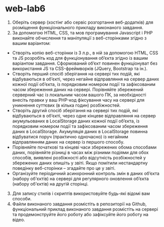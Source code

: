 # web-lab6

1. Оберіть сервер (хостінг або сервіс розгортання веб-додатків) для
   розміщення функціонального прикладу виконаного завдання.
2. За допомогою HTML, CSS, та мов програмування Javascript і PHP виконайте
   обчислення та маніпуляції з веб-сторінками згідно з вашим варіантом:

- Створіть копію веб-сторінки із 3 л.р., в ній за допомогою HTML, CSS та JS розробіть код для функціонування об’єкта згідно із вашим
  варіантом завдання. Сформований об’єкт повинен функціонуват
  без використання JS та CSS-фреймворків (JQuery, Bootstrap та ін.).
- Створіть перший спосіб зберігання на сервері тих подій, які
  відбуваються в об’єкті, через негайне відправляння на сервер даних
  кожної події об’єкта, із порядковим номером події та зафіксованим
  часом збереження даних на сервері. Порівняйте збережений
  серверний час із локальним часом вашого ПК, за необхідності внесіть
  правки у ваш PHP-код фіксування часу на сервері для уникнення
  суттєвих (в кілька годин) розбіжностей.
- Створіть другий спосіб зберігання на сервері тих подій, які
  відбуваються в об’єкті, через одне кінцеве відправляння на сервер
  акумульованих в LocalStorage даних кожної події об’єкта, із
  порядковим номером події та зафіксованим часом збереження
  даних в LocalStorage. Акумуляція даних в LocalStorage повинна
  відбуватися поруч (практично одночасно) із негайним
  відправлянням даних на сервер із першого способу.
- Порівняйте початкові та кінцеві часи збережених обома способами
  даних, порівняйте різниці в часах між різними подіями для обох
  способів, виявлені розбіжності або відсутність розбіжностей у
  збережених даних опишіть у звіті. Якщо помітили нестандартну
  поведінку веб-сторінки – згадайте про це у звіті.
- Організуйте періодичний асинхронний контроль змін в даних об’єкта
  (набору об'єктів) на сервері для регулярного оновлення об’єкта
  (набору об'єктів) на другій сторінці.

3. Для запису стилів і скриптів використовуйте будь-які відомі вам способи.
4. Файли виконаного завдання розмістіть в репозиторії на Github,
   функціональний приклад виконаного завдання розмістіть на сервері та
   продемонструйте його роботу або зафіксуйте його роботу на відео.
